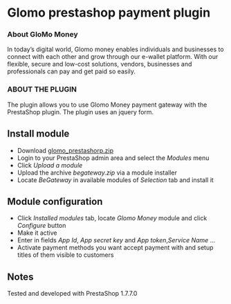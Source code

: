 # Glomo prestashop payment plugin

### About GloMo Money

In today’s digital world, Glomo money enables individuals and businesses to connect with each other and grow through our e-wallet platform. With our flexible, secure and low-cost solutions, vendors, businesses and professionals can pay and get paid so easily.

 ### ABOUT THE PLUGIN

The plugin allows you to use Glomo Money payment gateway with the PrestaShop plugin. The plugin uses an jquery form.

## Install module

  * Download [glomo_prestashorp.zip](https://github.com/glomoapp/glomo_prestashop_payment_plugin/blob/master/glomo_prestashorp.zip)
  * Login to your PrestaShop admin area and select the _Modules_ menu
  * Click _Upload a module_
  * Upload the archive _begateway.zip_ via a module installer
  * Locate _BeGateway_ in available modules of _Selection_ tab and install it

## Module configuration

  * Click _Installed modules_ tab, locate _Glomo Money_ module and click _Configure_ button
  * Make it active
  * Enter in fields _App Id_, _App secret key_  and _App token_,_Service Name_ ... 
  * Activate payment methods you want accept payment with and setup titles of them visible to customers
  
## Notes

Tested and developed with PrestaShop 1.7.7.0
